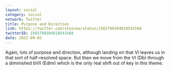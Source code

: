 ```yaml
---
layout: social
category: social
network: Twitter
title: Purpose and Direction
link: https://twitter.com/steinea/status/1565798394018541568
twitterID: 1565798394018541568
date: 2022-09-02
---
```


Again, lots of purpose and direction, although landing on that VI leaves us in that sort of half-resolved space. But then we move from the VI (Db) through a diminished bVII (Edim) which is the only real shift out of key in this theme.
